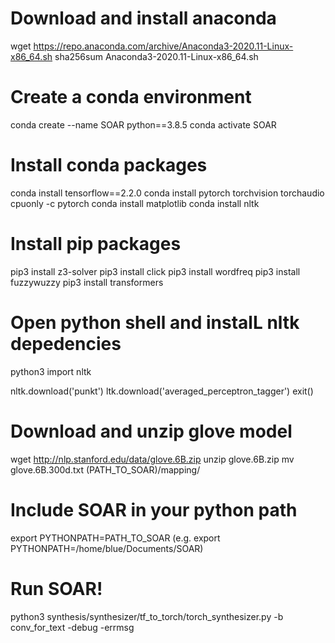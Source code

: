# Download and install anaconda
wget https://repo.anaconda.com/archive/Anaconda3-2020.11-Linux-x86_64.sh
sha256sum Anaconda3-2020.11-Linux-x86_64.sh

# Create a conda environment
conda create --name SOAR python==3.8.5
conda activate SOAR

# Install conda packages
conda install tensorflow==2.2.0
conda install pytorch torchvision torchaudio cpuonly -c pytorch
conda install matplotlib
conda install nltk

# Install pip packages
pip3 install z3-solver
pip3 install click
pip3 install wordfreq
pip3 install fuzzywuzzy
pip3 install transformers


# Open python shell and instalL nltk depedencies

python3
import nltk

nltk.download('punkt')
ltk.download('averaged_perceptron_tagger')
exit()

# Download and unzip glove model

wget http://nlp.stanford.edu/data/glove.6B.zip
unzip glove.6B.zip
mv glove.6B.300d.txt (PATH_TO_SOAR)/mapping/


# Include SOAR in your python path
export PYTHONPATH=PATH_TO_SOAR   (e.g. export PYTHONPATH=/home/blue/Documents/SOAR)


# Run SOAR!

python3 synthesis/synthesizer/tf_to_torch/torch_synthesizer.py -b conv_for_text -debug -errmsg        

